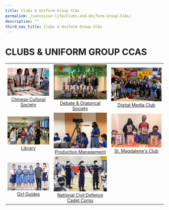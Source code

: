 ```yaml
---
title: Clubs & Uniform Group CCAs
permalink: /canossian-life/Clubs-and-Uniform-Group-CCAs/
description: ""
third_nav_title: Clubs & Uniform Group CCAs
---
```

# CLUBS & UNIFORM GROUP CCAS

|   |   |   |
|:---:|:---:|:---:|
|![](/images/Canossian%20Life/CLUBS%20&%20UNIFORM%20GROUP%20CCAS/teaching-Brunei-teachers-and-students.jpg) [Chinese Cultural Society](https://stanthonyscanossiansec.moe.edu.sg/canossian-life/sports-clubs-uniform-group-ccas/chinese-cultural-society/ "Chinese Cultural Society")  | ![](/images/Canossian%20Life/CLUBS%20&%20UNIFORM%20GROUP%20CCAS/DOS_Scrabble-Competition.jpeg) [Debate & Oratorical Society](https://stanthonyscanossiansec.moe.edu.sg/canossian-life/sports-clubs-uniform-group-ccas/debate-oratorical-society/ "Debate & Oratorical Society") | ![](/images/Canossian%20Life/CLUBS%20&%20UNIFORM%20GROUP%20CCAS/IMG-20181113-WA0003-e1631787134792.jpg)[Digital Media Club](https://stanthonyscanossiansec.moe.edu.sg/canossian-life/sports-clubs-uniform-group-ccas/digital-media-club/ "Digital Media Club")  |
| ![](/images/Canossian%20Life/CLUBS%20&%20UNIFORM%20GROUP%20CCAS/library-Orientation.jpg) [Library](https://stanthonyscanossiansec.moe.edu.sg/canossian-life/sports-clubs-uniform-group-ccas/library/ "Library")  | ![](/images/Canossian%20Life/CLUBS%20&%20UNIFORM%20GROUP%20CCAS/PM3_Broadcasting-Training-1.jpeg) [Production Management](https://) | ![](/images/Canossian%20Life/CLUBS%20&%20UNIFORM%20GROUP%20CCAS/St-Magdalene_s-Club-8_Photoframing-and-Colouring.jpg) [St. Magdalene's Club](https://stanthonyscanossiansec.moe.edu.sg/canossian-life/sports-clubs-uniform-group-ccas/st-magdalenes-club/ "St. Magdalene's Club") |
| ![](/images/Canossian%20Life/CLUBS%20&%20UNIFORM%20GROUP%20CCAS/Baden_Powell-Award-2019.jpeg)  [Girl Guides](https://stanthonyscanossiansec.moe.edu.sg/canossian-life/sports-clubs-uniform-group-ccas/girl-guides/ "Girl Guides") | ![](/images/Canossian%20Life/CLUBS%20&%20UNIFORM%20GROUP%20CCAS/FDCA_2180.jpg)  [National Civil Defence Cadet Corps](https://stanthonyscanossiansec.moe.edu.sg/canossian-life/sports-clubs-uniform-group-ccas/national-civil-defence-cadet-corps/ "National Civil Defence Cadet Corps") |   |